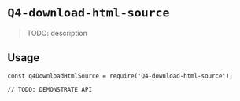 # `Q4-download-html-source`

> TODO: description

## Usage

```
const q4DownloadHtmlSource = require('Q4-download-html-source');

// TODO: DEMONSTRATE API
```
